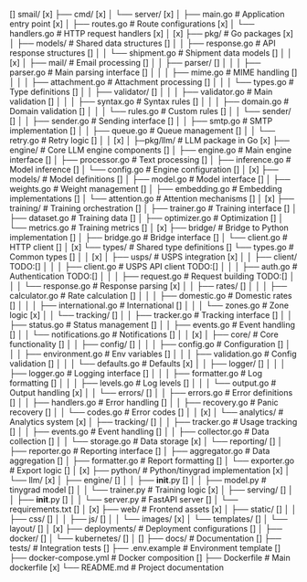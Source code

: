 []		smail/
[x]		├── cmd/
[x]		│   └── server/
[x]		│       ├── main.go        # Application entry point
[x]		│       ├── routes.go      # Route configurations
[x]		│       └── handlers.go    # HTTP request handlers
[x]		│
[x]		├── pkg/                   # Go packages
[x]		│   ├── models/           # Shared data structures
[]		│   │   ├── response.go   # API response structures
[]		│   │   └── shipment.go   # Shipment data models
[]		│   │
[x]		│   ├── mail/            # Email processing
[]		│   │   ├── parser/
[]		│   │   │   ├── parser.go      # Main parsing interface
[]		│   │   │   ├── mime.go        # MIME handling
[]		│   │   │   ├── attachment.go  # Attachment processing
[]		│   │   │   └── types.go       # Type definitions
[]		│   │   ├── validator/
[]		│   │   │   ├── validator.go   # Main validation
[]		│   │   │   ├── syntax.go      # Syntax rules
[]		│   │   │   ├── domain.go      # Domain validation
[]		│   │   │   └── rules.go       # Custom rules
[]		│   │   └── sender/
[]		│   │       ├── sender.go      # Sending interface
[]		│   │       ├── smtp.go        # SMTP implementation
[]		│   │       ├── queue.go       # Queue management
[]		│   │       └── retry.go       # Retry logic
[]		│   │
[x]		│   ├─pkg/llm/           # LLM package in Go
[x]			├── engine/        # Core LLM engine components
[]			│   ├── engine.go      # Main engine interface
[]			│   ├── processor.go   # Text processing
[]			│   ├── inference.go   # Model inference
[]			│   └── config.go      # Engine configuration
[]			│
[x]			├── models/        # Model definitions
[]			│   ├── model.go       # Model interface
[]			│   ├── weights.go     # Weight management
[]			│   ├── embedding.go   # Embedding implementations
[]			│   └── attention.go   # Attention mechanisms
[]			│
[x]			├── training/      # Training orchestration
[]			│   ├── trainer.go     # Training interface
[]			│   ├── dataset.go     # Training data
[]			│   ├── optimizer.go   # Optimization
[]			│   └── metrics.go     # Training metrics
[]			│
[x]			├── bridge/        # Bridge to Python implementation
[]			│   ├── bridge.go      # Bridge interface
[]			│   └── client.go      # HTTP client
[]			│
[x]			└── types/         # Shared type definitions
[]		    	└── types.go       # Common types
[]		│   │
[x]		│   ├── usps/            # USPS integration
[x]		│   │   ├── client/
TODO:[]		│   │   │   ├── client.go    # USPS API client 
TODO:[]		│   │   │   ├── auth.go      # Authentication 
TODO:[]		│   │   │   ├── request.go   # Request building
TODO:[]		│   │   │   └── response.go  # Response parsing
[x]		│   │   ├── rates/
[]		│   │   │   ├── calculator.go     # Rate calculation
[]		│   │   │   ├── domestic.go       # Domestic rates
[]		│   │   │   ├── international.go  # International
[]		│   │   │   └── zones.go          # Zone logic
[x]		│   │   └── tracking/
[]		│   │       ├── tracker.go        # Tracking interface
[]		│   │       ├── status.go         # Status management
[]		│   │       ├── events.go         # Event handling
[]		│   │       └── notifications.go  # Notifications
[]		│   │
[x]		│   ├── core/            # Core functionality
[]		│   │   ├── config/
[]		│   │   │   ├── config.go      # Configuration
[]		│   │   │   ├── environment.go # Env variables
[]		│   │   │   ├── validation.go  # Config validation
[]		│   │   │   └── defaults.go    # Defaults
[x]		│   │   ├── logger/
[]		│   │   │   ├── logger.go      # Logging interface
[]		│   │   │   ├── formatter.go   # Log formatting
[]		│   │   │   ├── levels.go      # Log levels
[]		│   │   │   └── output.go      # Output handling
[x]		│   │   └── errors/
[]		│   │       ├── errors.go      # Error definitions
[]		│   │       ├── handlers.go    # Error handling
[]		│   │       ├── recovery.go    # Panic recovery
[]		│   │       └── codes.go       # Error codes
[]		│   │
[x]		│   └── analytics/       # Analytics system
[x]		│       ├── tracking/
[]		│       │   ├── tracker.go     # Usage tracking
[]		│       │   ├── events.go      # Event handling
[]		│       │   ├── collector.go   # Data collection
[]		│       │   └── storage.go     # Data storage
[x]		│       └── reporting/
[]		│           ├── reporter.go    # Reporting interface
[]		│           ├── aggregator.go  # Data aggregation
[]		│           ├── formatter.go   # Report formatting
[]		│           └── exporter.go    # Export logic
[]		│
[x]		├── python/              # Python/tinygrad implementation
[x]		│   └── llm/
[x]		│       ├── engine/
[]		│       │   ├── __init__.py
[]		│       │   ├── model.py      # tinygrad model
[]		│       │   └── trainer.py    # Training logic
[x]		│       ├── serving/
[]		│       │   ├── __init__.py
[]		│       │   └── server.py     # FastAPI server
[]		│       └── requirements.txt
[]		│
[x]		├── web/                # Frontend assets
[x]		│   ├── static/
[]		│   │   ├── css/
[]		│   │   ├── js/
[]		│   │   └── images/
[x]		│   └── templates/
[]		│       └── layout/
[]		│
[x]		├── deployments/        # Deployment configurations
[]		│   ├── docker/
[]		│   └── kubernetes/
[]		│
[]		├── docs/              # Documentation
[]		├── tests/             # Integration tests
[]		├── .env.example       # Environment template
[]		├── docker-compose.yml # Docker composition
[]		├── Dockerfile         # Main dockerfile
[x]		└── README.md          # Project documentation
